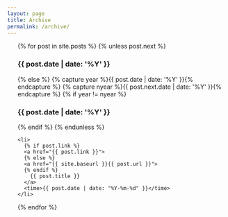 ```yaml
---
layout: page
title: Archive
permalink: /archive/
---
```


<ul class="archive">
  {% for post in site.posts %}
    {% unless post.next %}
      <h3>{{ post.date | date: '%Y' }}</h3>
    {% else %}
      {% capture year %}{{ post.date | date: '%Y' }}{% endcapture %}
      {% capture nyear %}{{ post.next.date | date: '%Y' }}{% endcapture %}
      {% if year != nyear %}
        <h3>{{ post.date | date: '%Y' }}</h3>
      {% endif %}
    {% endunless %}

    <li>
      {% if post.link %}
      <a href="{{ post.link }}">
      {% else %}
      <a href="{{ site.baseurl }}{{ post.url }}">
      {% endif %}
        {{ post.title }}
      </a>
      <time>{{ post.date | date: "%Y-%m-%d" }}</time>
    </li>
  {% endfor %}
</ul>
